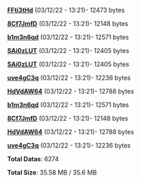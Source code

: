 [**FFti3tHd**](/data/FFti3tHd.txt) (03/12/22 - 13:21)- 12473 bytes

[**8Cf7JmfD**](/data/8Cf7JmfD.txt) (03/12/22 - 13:21)- 12148 bytes

[**b1m3n6qd**](/data/b1m3n6qd.txt) (03/12/22 - 13:21)- 12571 bytes

[**SAi0zLUT**](/data/SAi0zLUT.txt) (03/12/22 - 13:21)- 12405 bytes

[**SAi0zLUT**](/data/SAi0zLUT.txt) (03/12/22 - 13:21)- 12405 bytes

[**uve4gC3q**](/data/uve4gC3q.txt) (03/12/22 - 13:21)- 12236 bytes

[**HdVdAW64**](/data/HdVdAW64.txt) (03/12/22 - 13:21)- 12788 bytes

[**b1m3n6qd**](/data/b1m3n6qd.txt) (03/12/22 - 13:21)- 12571 bytes

[**8Cf7JmfD**](/data/8Cf7JmfD.txt) (03/12/22 - 13:21)- 12148 bytes

[**HdVdAW64**](/data/HdVdAW64.txt) (03/12/22 - 13:21)- 12788 bytes

[**uve4gC3q**](/data/uve4gC3q.txt) (03/12/22 - 13:21)- 12236 bytes

**Total Datas**: 6274

**Total Size**: 35.58 MB / 35.6 MB